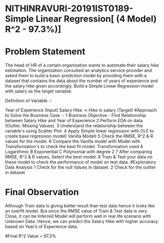 # NITHINRAVURI-20191IST0189-Simple Linear Regression[ (4 Model) R^2 - 97.3%)]
# Problem Statement
The head of HR of a certain organization wants to automate their salary hike estimation. The organization consulted an analytics service provider and asked them to build a basic prediction model by providing them with a dataset that contains the data about the number of years of experience and the salary hike given accordingly. Build a Simple Linear Regression model with salary as the target variable.

Definition of Variable -:

Year of Experience (Input) Salary Hike -> Hike in salary (Target)
#Approach to Solve the Business Case -:
1 Business Objective - Find Relationship between Salary Hike and Year of Experience
2 Perform EDA on data (Outlier, Missing Values).
3 Understand the relationship between the variable's using Scatter Plot.
4 Apply Simple linear regression with OLE to create base regression model( Vanilla Model)
5 Check the RMSE, R^2 & R values for the model.
6 Compare the Vanilla model with Model with Transformation's to check the best fit model.
Transformation used
A Logarithmic
B Exponential
C Polynomial with degree 2
7 After comparing RMSE, R^2 & R values, Select the best model.
8 Train & Test your data on these model to check the performance of model on test data.
#Exploratory Data Analysis
1 Check for the null Values in dataset.
2 Check for the outlier in dataset
# Final Observation

Although Train data is giving better result than test data hence it looks like an overfit model. But since the RMSE value of Train & Test data is very Close, it can be Inferred Model will perform well in real life scenario with Unknown Data. Hence, we can predict the Salary Hike with higher accuracy based on Year’s of Experience data.

#Final R^2 Value = 97.3%
